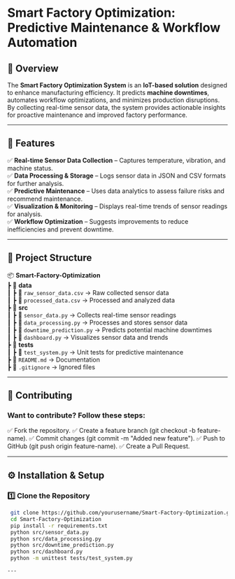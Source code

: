 # **Smart Factory Optimization: Predictive Maintenance & Workflow Automation**

## 📌 Overview
The **Smart Factory Optimization System** is an **IoT-based solution** designed to enhance manufacturing efficiency. It predicts **machine downtimes**, automates workflow optimizations, and minimizes production disruptions. By collecting real-time sensor data, the system provides actionable insights for proactive maintenance and improved factory performance.

---

## 🚀 Features
✅ **Real-time Sensor Data Collection** – Captures temperature, vibration, and machine status.  
✅ **Data Processing & Storage** – Logs sensor data in JSON and CSV formats for further analysis.  
✅ **Predictive Maintenance** – Uses data analytics to assess failure risks and recommend maintenance.  
✅ **Visualization & Monitoring** – Displays real-time trends of sensor readings for analysis.  
✅ **Workflow Optimization** – Suggests improvements to reduce inefficiencies and prevent downtime.  

---

## 📂 Project Structure
📦 **Smart-Factory-Optimization**  
 ┣ 📂 **data**  
 ┃ ┣ 📜 `raw_sensor_data.csv` → Raw collected sensor data  
 ┃ ┣ 📜 `processed_data.csv` → Processed and analyzed data  
 ┣ 📂 **src**  
 ┃ ┣ 📜 `sensor_data.py` → Collects real-time sensor readings  
 ┃ ┣ 📜 `data_processing.py` → Processes and stores sensor data  
 ┃ ┣ 📜 `downtime_prediction.py` → Predicts potential machine downtimes  
 ┃ ┣ 📜 `dashboard.py` → Visualizes sensor data and trends  
 ┣ 📂 **tests**  
 ┃ ┣ 📜 `test_system.py` → Unit tests for predictive maintenance  
 ┣ 📜 `README.md` → Documentation  
 ┣ 📜 `.gitignore` → Ignored files  

---
## 🤝 Contributing
### **Want to contribute? Follow these steps:**

✅ Fork the repository.
✅ Create a feature branch (git checkout -b feature-name).
✅ Commit changes (git commit -m "Added new feature").
✅ Push to GitHub (git push origin feature-name).
✅ Create a Pull Request.

---

## ⚙️ Installation & Setup
### 1️⃣ Clone the Repository  
```sh
 git clone https://github.com/yourusername/Smart-Factory-Optimization.git
 cd Smart-Factory-Optimization
 pip install -r requirements.txt
 python src/sensor_data.py
 python src/data_processing.py
 python src/downtime_prediction.py
 python src/dashboard.py
 python -m unittest tests/test_system.py

---


